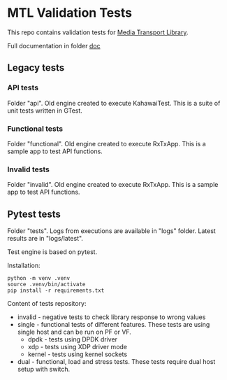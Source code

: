 # MTL Validation Tests

This repo contains validation tests for [Media Transport Library](https://github.com/OpenVisualCloud/Media-Transport-Library).

Full documentation in folder [doc](doc/README.md)

## Legacy tests

### API tests

Folder "api".
Old engine created to execute KahawaiTest. This is a suite of unit tests written in GTest.

### Functional tests

Folder "functional".
Old engine created to execute RxTxApp. This is a sample app to test API functions.

### Invalid tests

Folder "invalid".
Old engine created to execute RxTxApp. This is a sample app to test API functions.

## Pytest tests

Folder "tests". Logs from executions are available in "logs" folder. Latest results are in "logs/latest".

Test engine is based on pytest.

Installation:
```
python -m venv .venv
source .venv/bin/activate
pip install -r requirements.txt
```

Content of tests repository:
- invalid - negative tests to check library response to wrong values
- single - functional tests of different features. These tests are using single host and can be run on PF or VF.
    - dpdk - tests using DPDK driver
    - xdp - tests using XDP driver mode
    - kernel - tests using kernel sockets
- dual - functional, load and stress tests. These tests require dual host setup with switch.

